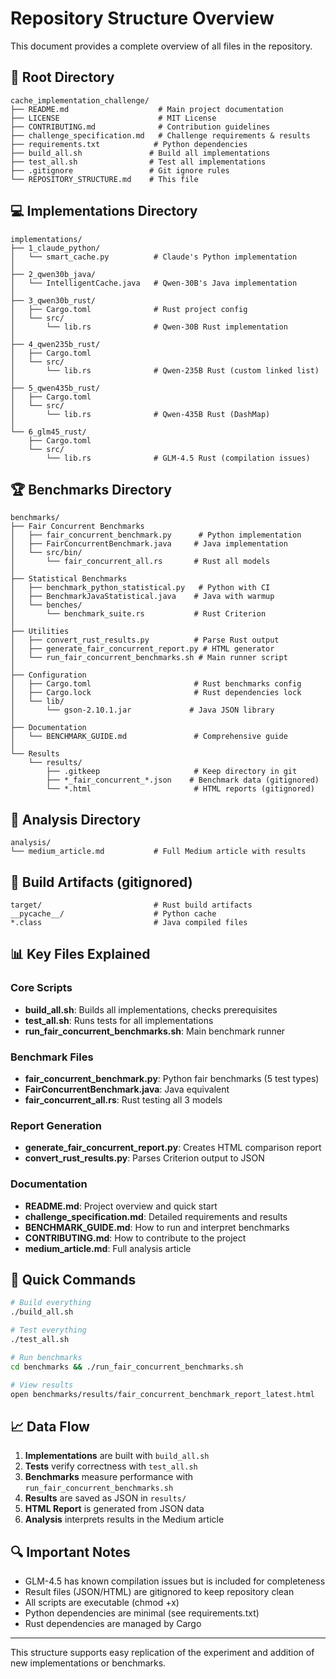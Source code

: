 # Repository Structure Overview

This document provides a complete overview of all files in the repository.

## 📁 Root Directory

```
cache_implementation_challenge/
├── README.md                    # Main project documentation
├── LICENSE                      # MIT License
├── CONTRIBUTING.md              # Contribution guidelines
├── challenge_specification.md   # Challenge requirements & results
├── requirements.txt            # Python dependencies
├── build_all.sh               # Build all implementations
├── test_all.sh                # Test all implementations
├── .gitignore                 # Git ignore rules
└── REPOSITORY_STRUCTURE.md    # This file
```

## 💻 Implementations Directory

```
implementations/
├── 1_claude_python/
│   └── smart_cache.py          # Claude's Python implementation
│
├── 2_qwen30b_java/
│   └── IntelligentCache.java   # Qwen-30B's Java implementation
│
├── 3_qwen30b_rust/
│   ├── Cargo.toml              # Rust project config
│   └── src/
│       └── lib.rs              # Qwen-30B Rust implementation
│
├── 4_qwen235b_rust/
│   ├── Cargo.toml
│   └── src/
│       └── lib.rs              # Qwen-235B Rust (custom linked list)
│
├── 5_qwen435b_rust/
│   ├── Cargo.toml
│   └── src/
│       └── lib.rs              # Qwen-435B Rust (DashMap)
│
└── 6_glm45_rust/
    ├── Cargo.toml
    └── src/
        └── lib.rs              # GLM-4.5 Rust (compilation issues)
```

## 🏆 Benchmarks Directory

```
benchmarks/
├── Fair Concurrent Benchmarks
│   ├── fair_concurrent_benchmark.py      # Python implementation
│   ├── FairConcurrentBenchmark.java     # Java implementation
│   └── src/bin/
│       └── fair_concurrent_all.rs       # Rust all models
│
├── Statistical Benchmarks
│   ├── benchmark_python_statistical.py   # Python with CI
│   ├── BenchmarkJavaStatistical.java    # Java with warmup
│   └── benches/
│       └── benchmark_suite.rs           # Rust Criterion
│
├── Utilities
│   ├── convert_rust_results.py          # Parse Rust output
│   ├── generate_fair_concurrent_report.py # HTML generator
│   └── run_fair_concurrent_benchmarks.sh # Main runner script
│
├── Configuration
│   ├── Cargo.toml                       # Rust benchmarks config
│   ├── Cargo.lock                       # Rust dependencies lock
│   └── lib/
│       └── gson-2.10.1.jar             # Java JSON library
│
├── Documentation
│   └── BENCHMARK_GUIDE.md               # Comprehensive guide
│
└── Results
    └── results/
        ├── .gitkeep                     # Keep directory in git
        ├── *_fair_concurrent_*.json    # Benchmark data (gitignored)
        └── *.html                       # HTML reports (gitignored)
```

## 📝 Analysis Directory

```
analysis/
└── medium_article.md           # Full Medium article with results
```

## 🔧 Build Artifacts (gitignored)

```
target/                         # Rust build artifacts
__pycache__/                    # Python cache
*.class                         # Java compiled files
```

## 📊 Key Files Explained

### Core Scripts
- **build_all.sh**: Builds all implementations, checks prerequisites
- **test_all.sh**: Runs tests for all implementations
- **run_fair_concurrent_benchmarks.sh**: Main benchmark runner

### Benchmark Files
- **fair_concurrent_benchmark.py**: Python fair benchmarks (5 test types)
- **FairConcurrentBenchmark.java**: Java equivalent
- **fair_concurrent_all.rs**: Rust testing all 3 models

### Report Generation
- **generate_fair_concurrent_report.py**: Creates HTML comparison report
- **convert_rust_results.py**: Parses Criterion output to JSON

### Documentation
- **README.md**: Project overview and quick start
- **challenge_specification.md**: Detailed requirements and results
- **BENCHMARK_GUIDE.md**: How to run and interpret benchmarks
- **CONTRIBUTING.md**: How to contribute to the project
- **medium_article.md**: Full analysis article

## 🚀 Quick Commands

```bash
# Build everything
./build_all.sh

# Test everything
./test_all.sh

# Run benchmarks
cd benchmarks && ./run_fair_concurrent_benchmarks.sh

# View results
open benchmarks/results/fair_concurrent_benchmark_report_latest.html
```

## 📈 Data Flow

1. **Implementations** are built with `build_all.sh`
2. **Tests** verify correctness with `test_all.sh`
3. **Benchmarks** measure performance with `run_fair_concurrent_benchmarks.sh`
4. **Results** are saved as JSON in `results/`
5. **HTML Report** is generated from JSON data
6. **Analysis** interprets results in the Medium article

## 🔍 Important Notes

- GLM-4.5 has known compilation issues but is included for completeness
- Result files (JSON/HTML) are gitignored to keep repository clean
- All scripts are executable (chmod +x)
- Python dependencies are minimal (see requirements.txt)
- Rust dependencies are managed by Cargo

---

This structure supports easy replication of the experiment and addition of new implementations or benchmarks.